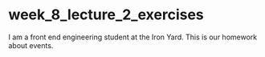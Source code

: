 # week_8_lecture_2_exercises

I am a front end engineering student at the Iron Yard. This is our homework about events.
